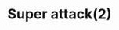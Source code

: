 ---
layout: item
title: Super attack(2)
item-id: 147
datatable: true
id: 147
name: "Super attack(2)"
members: true
lowalch: 54
highalch: 81
examine: "2 doses of super Attack potion."
monsters:
  - id: 2267
    name: "Dagannoth Rex"
    members: true
    combat_level: 303
    wiki_url: "https://oldschool.runescape.wiki/w/Dagannoth_Rex"
    drops:
      - quantity: "1"
        rarity: 0.0078125
        drop_requirements: null
---